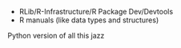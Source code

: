- RLib/R-Infrastructure/R Package Dev/Devtools
- R manuals (like data types and structures)


Python version of all this jazz